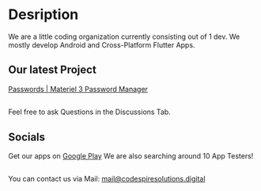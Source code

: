 # Desription
We are a little coding organization currently consisting out of 1 dev. We mostly develop Android and Cross-Platform Flutter Apps.
## Our latest Project
[Passwords | Materiel 3 Password Manager](https://github.com/CodeSpire-Solutions/Password-Manager-Materiel-3-Expressive)
##
Feel free to ask Questions in the Discussions Tab.
## Socials
Get our apps on [Google Play]([https://github.com/CodeSpire-Solutions/Password-Manager-Materiel-3-Expressive](https://play.google.com/store/apps/dev?id=8372133258499339213&hl=en-US))
We are also searching around 10 App Testers!
##
You can contact us via Mail: [mail@codespiresolutions.digital](mailto:mail@codespiresolutions.digital?subject=[GitHub])
